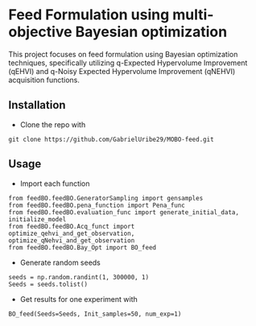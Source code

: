 # Feed Formulation using multi-objective Bayesian optimization

This project focuses on feed formulation using Bayesian optimization techniques, specifically utilizing q-Expected Hypervolume Improvement (qEHVI) and q-Noisy Expected Hypervolume Improvement (qNEHVI) acquisition functions.

## Installation

* Clone the repo with
```
git clone https://github.com/GabrielUribe29/MOBO-feed.git

```
## Usage

* Import each function
```
from feedBO.feedBO.GeneratorSampling import gensamples
from feedBO.feedBO.pena_function import Pena_func
from feedBO.feedBO.evaluation_func import generate_initial_data, initialize_model
from feedBO.feedBO.Acq_funct import optimize_qehvi_and_get_observation, optimize_qNehvi_and_get_observation
from feedBO.feedBO.Bay_Opt import BO_feed
```
* Generate random seeds
```
seeds = np.random.randint(1, 300000, 1)
Seeds = seeds.tolist()
```
* Get results for one experiment with
```
BO_feed(Seeds=Seeds, Init_samples=50, num_exp=1)
```
